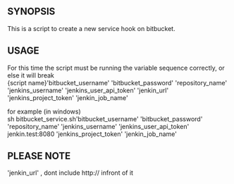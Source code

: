## SYNOPSIS
This is a script to create a new service hook on bitbucket.

## USAGE
For this time the script must be running the variable sequence correctly, or else it will break  
{script name}'bitbucket_username' 'bitbucket_password' 'repository_name' 'jenkins_username' 'jenkins_user_api_token' 'jenkin_url' 'jenkins_project_token' 'jenkin_job_name' 

for example (in windows)    
sh bitbucket_service.sh'bitbucket_username' 'bitbucket_password' 'repository_name' 'jenkins_username' 'jenkins_user_api_token' jenkin.test:8080 'jenkins_project_token' 'jenkin_job_name'  

## PLEASE NOTE
'jenkin_url' , dont include http:// infront of it